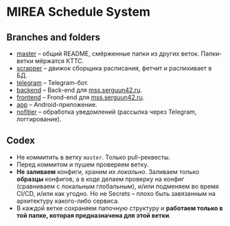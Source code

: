 # MIREA Schedule System

## Branches and folders
* [master](../../tree/master) – общий README, смёрженные папки из других веток. Папки-ветки мёржатся КТТС.
* [scrapper](../../tree/scrapper) – движок сборщика расписания, фетчит и распихивает в БД.
* [telegram](../../tree/telegram) – Telegram-бот.
* [backend](../../tree/backend) – Back-end для [mss.serguun42.ru](https://mss.serguun42.ru).
* [frontend](../../tree/frontend) – Frond-end для [mss.serguun42.ru](https://mss.serguun42.ru).
* [app](../../tree/app) – Android-приложение.
* [nofitier](../../tree/nofitier) – обработка уведомлений (рассылка через Telegram, логгирование).

## Codex
* Не коммитить в ветку `master`. Только pull-реквесты.
* Перед коммитом и пушем проверяем ветку.
* **Не заливаем** конфиги, храним их *локально*. Заливаем только **образцы** конфигов, а в коде делаем проверку на конфиг (сравниваем с локальным глобальным), и/или подменяем во время CI/CD, и/или как угодно. Но не Secrets – плохо быть завязанным на архитектуру какого-либо сервиса.
* В каждой ветке сохраняем папочную структуру и **работаем только в той папке, которая предназначена для этой ветки**.
